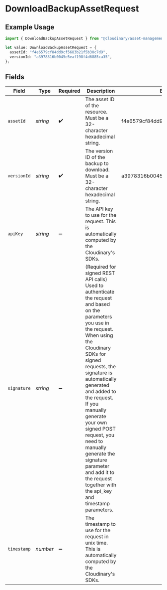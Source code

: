 # DownloadBackupAssetRequest

## Example Usage

```typescript
import { DownloadBackupAssetRequest } from "@cloudinary/asset-management/models/operations";

let value: DownloadBackupAssetRequest = {
  assetId: "f4e6579cf84dd9cf5683b21f5b30c7d9",
  versionId: "a3978316b0045e5eaf198f4d6885ca35",
};
```

## Fields

| Field                                                                                                                                                                                                                                                                                                                                                                                                                                        | Type                                                                                                                                                                                                                                                                                                                                                                                                                                         | Required                                                                                                                                                                                                                                                                                                                                                                                                                                     | Description                                                                                                                                                                                                                                                                                                                                                                                                                                  | Example                                                                                                                                                                                                                                                                                                                                                                                                                                      |
| -------------------------------------------------------------------------------------------------------------------------------------------------------------------------------------------------------------------------------------------------------------------------------------------------------------------------------------------------------------------------------------------------------------------------------------------- | -------------------------------------------------------------------------------------------------------------------------------------------------------------------------------------------------------------------------------------------------------------------------------------------------------------------------------------------------------------------------------------------------------------------------------------------- | -------------------------------------------------------------------------------------------------------------------------------------------------------------------------------------------------------------------------------------------------------------------------------------------------------------------------------------------------------------------------------------------------------------------------------------------- | -------------------------------------------------------------------------------------------------------------------------------------------------------------------------------------------------------------------------------------------------------------------------------------------------------------------------------------------------------------------------------------------------------------------------------------------- | -------------------------------------------------------------------------------------------------------------------------------------------------------------------------------------------------------------------------------------------------------------------------------------------------------------------------------------------------------------------------------------------------------------------------------------------- |
| `assetId`                                                                                                                                                                                                                                                                                                                                                                                                                                    | *string*                                                                                                                                                                                                                                                                                                                                                                                                                                     | :heavy_check_mark:                                                                                                                                                                                                                                                                                                                                                                                                                           | The asset ID of the resource. Must be a 32-character hexadecimal string.                                                                                                                                                                                                                                                                                                                                                                     | f4e6579cf84dd9cf5683b21f5b30c7d9                                                                                                                                                                                                                                                                                                                                                                                                             |
| `versionId`                                                                                                                                                                                                                                                                                                                                                                                                                                  | *string*                                                                                                                                                                                                                                                                                                                                                                                                                                     | :heavy_check_mark:                                                                                                                                                                                                                                                                                                                                                                                                                           | The version ID of the backup to download. Must be a 32-character hexadecimal string.                                                                                                                                                                                                                                                                                                                                                         | a3978316b0045e5eaf198f4d6885ca35                                                                                                                                                                                                                                                                                                                                                                                                             |
| `apiKey`                                                                                                                                                                                                                                                                                                                                                                                                                                     | *string*                                                                                                                                                                                                                                                                                                                                                                                                                                     | :heavy_minus_sign:                                                                                                                                                                                                                                                                                                                                                                                                                           | The API key to use for the request. This is automatically computed by the Cloudinary's SDKs.                                                                                                                                                                                                                                                                                                                                                 |                                                                                                                                                                                                                                                                                                                                                                                                                                              |
| `signature`                                                                                                                                                                                                                                                                                                                                                                                                                                  | *string*                                                                                                                                                                                                                                                                                                                                                                                                                                     | :heavy_minus_sign:                                                                                                                                                                                                                                                                                                                                                                                                                           | (Required for signed REST API calls) Used to authenticate the request and based on the parameters you use in the request. When using the Cloudinary SDKs for signed requests, the signature is automatically generated and added to the request. If you manually generate your own signed POST request, you need to manually generate the signature parameter and add it to the request together with the api_key and timestamp parameters.<br/> |                                                                                                                                                                                                                                                                                                                                                                                                                                              |
| `timestamp`                                                                                                                                                                                                                                                                                                                                                                                                                                  | *number*                                                                                                                                                                                                                                                                                                                                                                                                                                     | :heavy_minus_sign:                                                                                                                                                                                                                                                                                                                                                                                                                           | The timestamp to use for the request in unix time. This is automatically computed by the Cloudinary's SDKs.                                                                                                                                                                                                                                                                                                                                  |                                                                                                                                                                                                                                                                                                                                                                                                                                              |